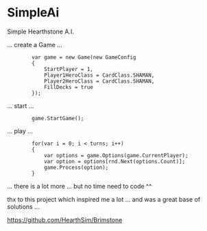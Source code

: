 # SimpleAi
Simple Hearthstone A.I.

... create a Game ... 

            var game = new Game(new GameConfig
            {
                StartPlayer = 1,
                Player1HeroClass = CardClass.SHAMAN,
                Player2HeroClass = CardClass.SHAMAN,
                FillDecks = true
            });

... start ...

            game.StartGame();

... play ...          

            for(var i = 0; i < turns; i++)
            {
                var options = game.Options(game.CurrentPlayer);
                var option = options[rnd.Next(options.Count)];
                game.Process(option);
            }
            
... there is a lot more ... but no time need to code ^^

thx to this project which inspired me a lot ... and was a great base of solutions ...

https://github.com/HearthSim/Brimstone
